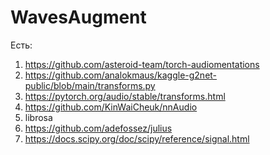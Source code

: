 # WavesAugment

Есть:
  1. https://github.com/asteroid-team/torch-audiomentations
  2. https://github.com/analokmaus/kaggle-g2net-public/blob/main/transforms.py
  3. https://pytorch.org/audio/stable/transforms.html
  4. https://github.com/KinWaiCheuk/nnAudio
  5. librosa
  6. https://github.com/adefossez/julius
  7. https://docs.scipy.org/doc/scipy/reference/signal.html
